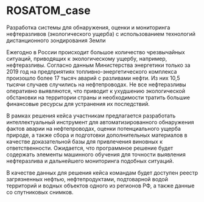 # ROSATOM_case
Разработка системы для обнаружения, оценки и мониторинга нефтеразливов (экологического ущерба) с использованием технологий дистанционного зондирования Земли


Ежегодно в России происходит большое количество чрезвычайных ситуаций, приводящих к экологическому ущербу, например, нефтеразливы. Согласно данным Министерства энергетики только за 2019 год на предприятиях топливно-энергетического комплекса произошло более 17 тысяч аварий с разливами нефти. Из них 10,5 тысячи случаев случились на нефтепроводах. Не все нефтеразливы оперативно выявляются, что приводит к ухудшению экологической обстановки на территории страны и необходимости тратить большие финансовые ресурсы для устранения их последствий.



В рамках решения кейса участникам предлагается разработать интеллектуальный инструмент для автоматизированного обнаружения фактов аварии на нефтепроводах, оценки потенциального ущерба природе, а также сбора и подготовки дополнительных материалов в качестве доказательной базы для привлечения виновных к ответственности. Ожидается, что программное решение будет содержать элементы машинного обучения для точности выявления нефтеразлива и дальнейшего мониторинга подобных ситуаций.



В качестве данных для решения кейса командам будет доступен реестр загрязненных нефтью, нефтепродуктами, подтоварной водой территорий и водных объектов одного из регионов РФ, а также данные со спутниковых снимков.
